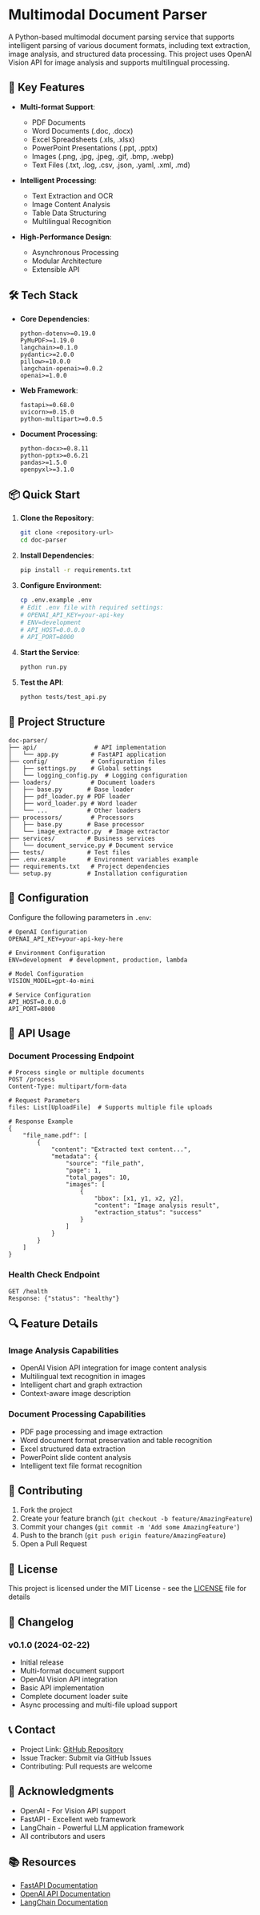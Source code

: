 # Multimodal Document Parser

A Python-based multimodal document parsing service that supports intelligent parsing of various document formats, including text extraction, image analysis, and structured data processing. This project uses OpenAI Vision API for image analysis and supports multilingual processing.

## 🌟 Key Features

- **Multi-format Support**:
  - PDF Documents
  - Word Documents (.doc, .docx)
  - Excel Spreadsheets (.xls, .xlsx)
  - PowerPoint Presentations (.ppt, .pptx)
  - Images (.png, .jpg, .jpeg, .gif, .bmp, .webp)
  - Text Files (.txt, .log, .csv, .json, .yaml, .xml, .md)

- **Intelligent Processing**:
  - Text Extraction and OCR
  - Image Content Analysis
  - Table Data Structuring
  - Multilingual Recognition

- **High-Performance Design**:
  - Asynchronous Processing
  - Modular Architecture
  - Extensible API

## 🛠️ Tech Stack

- **Core Dependencies**:
  ```
  python-dotenv>=0.19.0
  PyMuPDF>=1.19.0
  langchain>=0.1.0
  pydantic>=2.0.0
  pillow>=10.0.0
  langchain-openai>=0.0.2
  openai>=1.0.0
  ```

- **Web Framework**:
  ```
  fastapi>=0.68.0
  uvicorn>=0.15.0
  python-multipart>=0.0.5
  ```

- **Document Processing**:
  ```
  python-docx>=0.8.11
  python-pptx>=0.6.21
  pandas>=1.5.0
  openpyxl>=3.1.0
  ```

## 📦 Quick Start

1. **Clone the Repository**:
   ```bash
   git clone <repository-url>
   cd doc-parser
   ```

2. **Install Dependencies**:
   ```bash
   pip install -r requirements.txt
   ```

3. **Configure Environment**:
   ```bash
   cp .env.example .env
   # Edit .env file with required settings:
   # OPENAI_API_KEY=your-api-key
   # ENV=development
   # API_HOST=0.0.0.0
   # API_PORT=8000
   ```

4. **Start the Service**:
   ```bash
   python run.py
   ```

5. **Test the API**:
   ```bash
   python tests/test_api.py
   ```

## 📁 Project Structure

```
doc-parser/
├── api/                # API implementation
│   └── app.py         # FastAPI application
├── config/            # Configuration files
│   ├── settings.py    # Global settings
│   └── logging_config.py  # Logging configuration
├── loaders/           # Document loaders
│   ├── base.py       # Base loader
│   ├── pdf_loader.py # PDF loader
│   ├── word_loader.py # Word loader
│   └── ...           # Other loaders
├── processors/        # Processors
│   ├── base.py       # Base processor
│   └── image_extractor.py  # Image extractor
├── services/         # Business services
│   └── document_service.py # Document service
├── tests/            # Test files
├── .env.example      # Environment variables example
├── requirements.txt   # Project dependencies
└── setup.py          # Installation configuration
```

## 🔧 Configuration

Configure the following parameters in `.env`:

```
# OpenAI Configuration
OPENAI_API_KEY=your-api-key-here

# Environment Configuration
ENV=development  # development, production, lambda

# Model Configuration
VISION_MODEL=gpt-4o-mini

# Service Configuration
API_HOST=0.0.0.0
API_PORT=8000
```

## 📝 API Usage

### Document Processing Endpoint

```
# Process single or multiple documents
POST /process
Content-Type: multipart/form-data

# Request Parameters
files: List[UploadFile]  # Supports multiple file uploads

# Response Example
{
    "file_name.pdf": [
        {
            "content": "Extracted text content...",
            "metadata": {
                "source": "file_path",
                "page": 1,
                "total_pages": 10,
                "images": [
                    {
                        "bbox": [x1, y1, x2, y2],
                        "content": "Image analysis result",
                        "extraction_status": "success"
                    }
                ]
            }
        }
    ]
}
```

### Health Check Endpoint

```
GET /health
Response: {"status": "healthy"}
```

## 🔍 Feature Details

### Image Analysis Capabilities

- OpenAI Vision API integration for image content analysis
- Multilingual text recognition in images
- Intelligent chart and graph extraction
- Context-aware image description

### Document Processing Capabilities

- PDF page processing and image extraction
- Word document format preservation and table recognition
- Excel structured data extraction
- PowerPoint slide content analysis
- Intelligent text file format recognition

## 🤝 Contributing

1. Fork the project
2. Create your feature branch (`git checkout -b feature/AmazingFeature`)
3. Commit your changes (`git commit -m 'Add some AmazingFeature'`)
4. Push to the branch (`git push origin feature/AmazingFeature`)
5. Open a Pull Request

## 📄 License

This project is licensed under the MIT License - see the [LICENSE](LICENSE) file for details

## 🔄 Changelog

### v0.1.0 (2024-02-22)
- Initial release
- Multi-format document support
- OpenAI Vision API integration
- Basic API implementation
- Complete document loader suite
- Async processing and multi-file upload support

## 📞 Contact

- Project Link: [GitHub Repository](https://github.com/yourusername/doc-parser)
- Issue Tracker: Submit via GitHub Issues
- Contributing: Pull requests are welcome

## 🙏 Acknowledgments

- OpenAI - For Vision API support
- FastAPI - Excellent web framework
- LangChain - Powerful LLM application framework
- All contributors and users

## 📚 Resources

- [FastAPI Documentation](https://fastapi.tiangolo.com/)
- [OpenAI API Documentation](https://platform.openai.com/docs)
- [LangChain Documentation](https://python.langchain.com/docs/get_started/introduction)